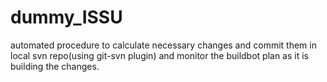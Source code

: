 # dummy_ISSU
automated procedure to calculate necessary changes and commit them in local svn repo(using git-svn plugin) and monitor the buildbot plan as it is building the changes.
